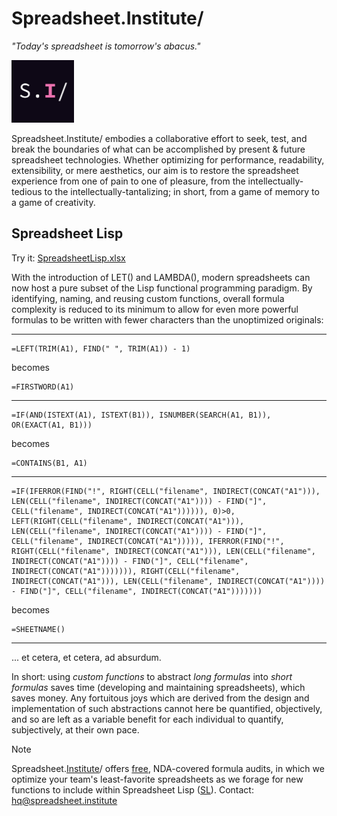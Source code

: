 # Spreadsheet.Institute/

*"Today's spreadsheet is tomorrow's abacus."*

<img src="./static/logo.jpeg" width="100" height="100" alt="Spreadsheet.Institute/ logo">

Spreadsheet.Institute/ embodies a collaborative effort to seek, test, and break the boundaries of what can be accomplished by present & future spreadsheet technologies. Whether optimizing for performance, readability, extensibility, or mere aesthetics, our aim is to restore the spreadsheet experience from one of pain to one of pleasure, from the intellectually-tedious to the intellectually-tantalizing; in short, from a game of memory to a game of creativity.

## Spreadsheet Lisp

Try it: [SpreadsheetLisp.xlsx](./lisp/SpreadsheetLisp.xlsx)

With the introduction of LET() and LAMBDA(), modern spreadsheets can now host a pure subset of the Lisp functional programming paradigm. By identifying, naming, and reusing custom functions, overall formula complexity is reduced to its minimum to allow for even more powerful formulas to be written with fewer characters than the unoptimized originals:

---

```
=LEFT(TRIM(A1), FIND(" ", TRIM(A1)) - 1)
```

becomes

```
=FIRSTWORD(A1)
```

---

```
=IF(AND(ISTEXT(A1), ISTEXT(B1)), ISNUMBER(SEARCH(A1, B1)), OR(EXACT(A1, B1)))
```

becomes

```
=CONTAINS(B1, A1)
```

---

```
=IF(IFERROR(FIND("!", RIGHT(CELL("filename", INDIRECT(CONCAT("A1"))), LEN(CELL("filename", INDIRECT(CONCAT("A1")))) - FIND("]", CELL("filename", INDIRECT(CONCAT("A1")))))), 0)>0, LEFT(RIGHT(CELL("filename", INDIRECT(CONCAT("A1"))), LEN(CELL("filename", INDIRECT(CONCAT("A1")))) - FIND("]", CELL("filename", INDIRECT(CONCAT("A1"))))), IFERROR(FIND("!", RIGHT(CELL("filename", INDIRECT(CONCAT("A1"))), LEN(CELL("filename", INDIRECT(CONCAT("A1")))) - FIND("]", CELL("filename", INDIRECT(CONCAT("A1"))))))), RIGHT(CELL("filename", INDIRECT(CONCAT("A1"))), LEN(CELL("filename", INDIRECT(CONCAT("A1")))) - FIND("]", CELL("filename", INDIRECT(CONCAT("A1")))))))
```

becomes

```
=SHEETNAME()
```

---

... et cetera, et cetera, ad absurdum.

In short: using *custom functions* to abstract *long formulas* into *short formulas* saves time (developing and maintaining spreadsheets), which saves money. Any fortuitous joys which are derived from the design and implementation of such abstractions cannot here be quantified, objectively, and so are left as a variable benefit for each individual to quantify, subjectively, at their own pace.

> [!NOTE]
> Spreadsheet.[Institute](https://spreadsheet.institute/)/ offers [free](https://www.investopedia.com/terms/f/free-lunch.asp), NDA-covered formula audits, in which we optimize your team's least-favorite spreadsheets as we forage for new functions to include within Spreadsheet Lisp ([SL](https://spreadsheet.institute/lisp/)). Contact: hq@spreadsheet.institute